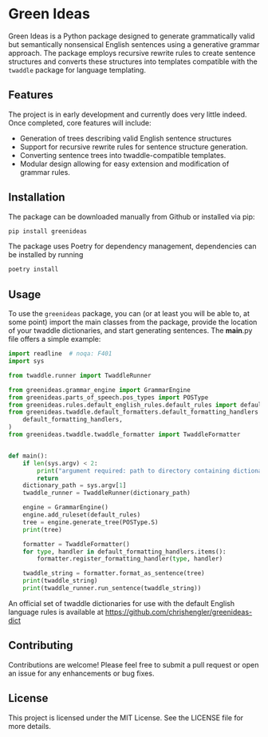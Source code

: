 # Green Ideas

Green Ideas is a Python package designed to generate grammatically valid but semantically nonsensical English sentences using a generative grammar approach. The package employs recursive rewrite rules to create sentence structures and converts these structures into templates compatible with the `twaddle` package for language templating.

## Features

The project is in early development and currently does very little indeed. Once completed, core features
will include:

- Generation of trees describing valid English sentence structures
- Support for recursive rewrite rules for sentence structure generation.
- Converting sentence trees into twaddle-compatible templates.
- Modular design allowing for easy extension and modification of grammar rules.

## Installation

The package can be downloaded manually from Github or installed via pip:

```bash
pip install greenideas
```

The package uses Poetry for dependency management, dependencies can be installed by running

```bash
poetry install
```

## Usage

To use the `greenideas` package, you can (or at least you will be able to, at some point) import the main classes from the package, provide the location of your twaddle dictionaries, and start generating sentences. The __main__.py file offers a simple example:

```python
import readline  # noqa: F401
import sys

from twaddle.runner import TwaddleRunner

from greenideas.grammar_engine import GrammarEngine
from greenideas.parts_of_speech.pos_types import POSType
from greenideas.rules.default_english_rules.default_rules import default_rules
from greenideas.twaddle.default_formatters.default_formatting_handlers import (
    default_formatting_handlers,
)
from greenideas.twaddle.twaddle_formatter import TwaddleFormatter


def main():
    if len(sys.argv) < 2:
        print("argument required: path to directory containing dictionary files")
        return
    dictionary_path = sys.argv[1]
    twaddle_runner = TwaddleRunner(dictionary_path)

    engine = GrammarEngine()
    engine.add_ruleset(default_rules)
    tree = engine.generate_tree(POSType.S)
    print(tree)

    formatter = TwaddleFormatter()
    for type, handler in default_formatting_handlers.items():
        formatter.register_formatting_handler(type, handler)

    twaddle_string = formatter.format_as_sentence(tree)
    print(twaddle_string)
    print(twaddle_runner.run_sentence(twaddle_string))
```

An official set of twaddle dictionaries for use with the default English language rules is
available at https://github.com/chrishengler/greenideas-dict

## Contributing

Contributions are welcome! Please feel free to submit a pull request or open an issue for any enhancements or bug fixes.

## License

This project is licensed under the MIT License. See the LICENSE file for more details.